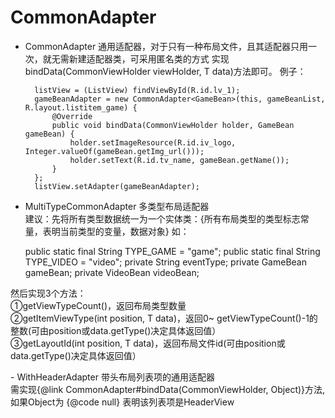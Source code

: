 # CommonAdapter
- CommonAdapter<T>
通用适配器，对于只有一种布局文件，且其适配器只用一次，就无需新建适配器类，可采用匿名类的方式
实现bindData(CommonViewHolder viewHolder, T data)方法即可。
例子：

        listView = (ListView) findViewById(R.id.lv_1);
        gameBeanAdapter = new CommonAdapter<GameBean>(this, gameBeanList, R.layout.listitem_game) {
            @Override
            public void bindData(CommonViewHolder holder, GameBean gameBean) {
                holder.setImageResource(R.id.iv_logo, Integer.valueOf(gameBean.getImg_url()));
                holder.setText(R.id.tv_name, gameBean.getName());
            }
        };
        listView.setAdapter(gameBeanAdapter);
        
- MultiTypeCommonAdapter<T>
多类型布局适配器<br/>
建议：先将所有类型数据统一为一个实体类：{所有布局类型的类型标志常量，表明当前类型的变量，数据对象}
如：<br/>

    public static final String TYPE_GAME = "game";
    public static final String TYPE_VIDEO = "video";
    private String eventType;
    private GameBean gameBean;
    private VideoBean videoBean;
    
<p>然后实现3个方法：<br/>
①getViewTypeCount()，返回布局类型数量<br/>
②getItemViewType(int position, T data)，返回0~ getViewTypeCount()-1的整数(可由position或data.getType()决定具体返回值）<br/>
③getLayoutId(int position, T data)，返回布局文件id(可由position或data.getType()决定具体返回值）<p/>
- WithHeaderAdapter<T>
带头布局列表项的通用适配器<br/>
需实现{@link CommonAdapter#bindData(CommonViewHolder, Object)}方法,
如果Object为 {@code null} 表明该列表项是HeaderView
 
